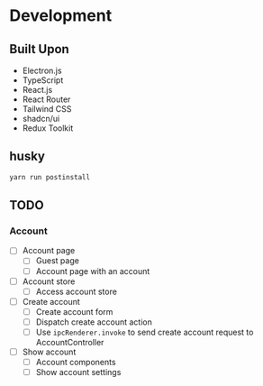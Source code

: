 # Development

## Built Upon

- Electron.js
- TypeScript
- React.js
- React Router
- Tailwind CSS
- shadcn/ui
- Redux Toolkit

## husky

```bash
yarn run postinstall
```

## TODO

### Account

- [ ] Account page
  - [ ] Guest page
  - [ ] Account page with an account
- [ ] Account store
  - [ ] Access account store
- [ ] Create account
  - [ ] Create account form
  - [ ] Dispatch create account action
  - [ ] Use `ipcRenderer.invoke` to send create account request to AccountController
- [ ] Show account
  - [ ] Account components
  - [ ] Show account settings
